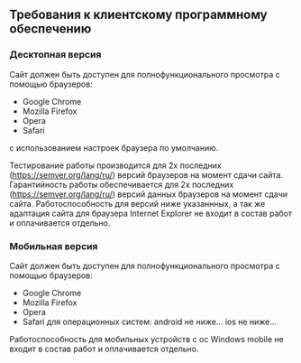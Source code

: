 ## Требования к клиентскому программному обеспечению
### Десктопная версия
Сайт должен быть доступен для полнофункционального просмотра с помощью браузеров:
* Google Chrome
* Mozilla Firefox
* Opera
* Safari

с использованием настроек браузера по умолчанию.

Тестирование работы производится для 2х последних (https://semver.org/lang/ru/) версий браузеров на момент сдачи сайта.
Гарантийность работы обеспечивается для 2х последних (https://semver.org/lang/ru/) версий данных браузеров на момент сдачи сайта.
Работоспособность для версий ниже указаннных, а так же адаптация сайта для браузера Internet Explorer не входит в состав работ и оплачивается отдельно.

### Мобильная версия
Сайт должен быть доступен для полнофункционального просмотра с помощью браузеров:
* Google Chrome
* Mozilla Firefox
* Opera
* Safari
для операционных систем: android не ниже... ios не ниже...

Работоспособность для мобильных устройств с ос Windows mobile не входит в состав работ и оплачивается отдельно.
